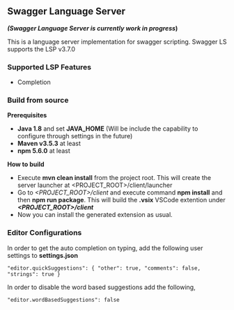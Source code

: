 ## Swagger Language Server
**_(Swagger Language Server is currently work in progress_)**

This is a language server implementation for swagger scripting. Swagger LS supports the LSP v3.7.0

### Supported LSP Features
- Completion

### Build from source

**Prerequisites**
- **Java 1.8** and set **JAVA_HOME** (Will be include the capability to configure through settings in the future)
- **Maven v3.5.3** at least
- **npm 5.6.0** at least

**How to build**
- Execute **mvn clean install** from the project root. This will create the server launcher at <PROJECT_ROOT>/client/launcher
- Go to *<PROJECT_ROOT>/client* and execute command **npm install** and then **npm run package**. This will build the **.vsix** VSCode extention under **_<PROJECT_ROOT>/client_**
- Now you can install the generated extension as usual.

### Editor Configurations
In order to get the auto completion on typing, add the following user settings to **settings.json**

``"editor.quickSuggestions": {
    "other": true,
    "comments": false,
    "strings": true
}``

In order to disable the word based suggestions add the following,

``"editor.wordBasedSuggestions": false``

